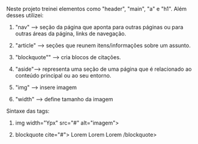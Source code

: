 Neste projeto treinei elementos como "header", "main", "a" e "h1". Além desses utilizei: 

1) "nav" --> seção da página que aponta para outras páginas ou para outras áreas da página, links de navegação. 

2) "article" --> seções que reunem itens/informações sobre um assunto.

3) "blockquote"" --> cria blocos de citações. 

4) "aside"--> representa uma seção de uma página que é relacionado ao conteúdo principal ou ao seu entorno. 

5) "img" --> insere imagem 

6) "width" --> define tamanho da imagem 

Sintaxe das tags: 
1) img width="Ypx" src="#" alt="imagem">

2) blockquote cite="#"> Lorem Lorem Lorem /blockquote>